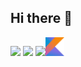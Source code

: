## Hi there 👋

<img src = 'https://github.com/MarikIshtar007/MarikIshtar007/blob/master/images/python2.png' height='30'/> <img src = 'https://github.com/MarikIshtar007/MarikIshtar007/blob/master/images/sql.svg' width='30'/> <img src = 'https://github.com/MarikIshtar007/MarikIshtar007/blob/master/images/git.svg' width='30'/><img src = 'https://github.com/Adrian-CZuniga/Adrian-CZuniga/blob/master/icon/kotlin-svgrepo-com.svg' width='30'/>
 
